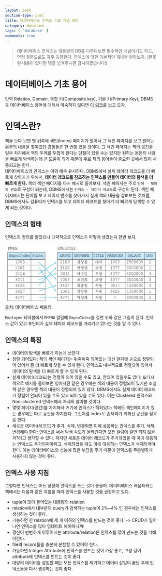 ```yaml
---
layout: post
section-type: post
title: 데이터베이스 인덱스 기초 개념 정리
category: database
tags: [ 'database' ]
comments: true
---
```


> 데이터베이스 인덱스는 대용량의 DB를 다루다보면 필수적인 개념이기도 하고, 면접 질문으로도 자주 등장한다. 인덱스에 대한 기본적인 개념을 알아보자. (잘못된 내용이 있다면 댓글 남겨주시면 감사하겠습니다!)

# 데이터베이스 기초 용어

만약 Relation, Domain, 복합 키(Composite key), 기본 키(Primary Key), DBMS 등 데이터베이스 용어에 대해서 익숙하지 않다면 [이 링크](https://wkdtjsgur100.github.io/database-terms/)를 보고 오자.

# 인덱스란?

책을 보다 보면 맨 뒤쪽에 색인(Index) 페이지가 있어서 그 색인 페이지를 보고 원하는 본문의 내용을 찾아갔던 경험들은 한 번쯤 있을 것이다. 그 색인 페이지는 책의 공간을 일부 차지해서 책의 두께를 두껍게 한다는 단점이 있을 수는 있지만 원하는 본문의 내용을 빠르게 탐색하는데 큰 도움이 되기 때문에 주로 책의 용어들이 중요한 곳에서 많이 사용되고는 한다.  
데이터베이스의 인덱스는 이와 매우 유사하다. DBMS에서 실제 데이터 레코드를 더 빠르게 찾아가기 위해서, **데이터 레코드를 참조하는 인덱스를 만들어 데이터의 탐색을 더 빠르게 한다.** 책의 색인 페이지를 다시 예시로 들어보자. 색인 페이지는 주로 `단어 - 페이지 번호`로 구성이 되는데, DBMS에서는 `인덱스 - 데이터 레코드`로 구성이 된다. 색인 페이지에서는 단어를 보고 페이지 번호를 찾아가서 실제 책의 내용을 살펴보는 것처럼, DBMS에서도 컴퓨터가 인덱스를 보고 데이터 레코드를 찾아가 더 빠르게 탐색할 수 있게 되는 것이다.

## 인덱스의 형태

인덱스의 정의를 알았으니 대략적으로 인덱스가 어떻게 생겼는지 한번 보자.  
  
![dense_index](/images/posts/dense_index.png)  
출처: 데이터베이스 배움터.  
  
`Employee` 테이블에서 `EMPNO` 컬럼에 `EmpnoIndex`를 걸면 위와 같은 그림이 된다. 인덱스 값이 있고 포인터가 실제 데이터 레코드를 가리키고 있다는 것을 알 수 있다.

## 인덱스의 특징

- 데이터의 탐색을 빠르게 하는데 쓰인다
- 정렬 되어있다: 책의 색인 페이지는 뒤죽박죽 되어있는 대신 알파벳 순으로 정렬되어 있어서 좀 더 빠르게 찾을 수 있게 된다. 인덱스도 내부적으로 정렬되어 있어서 데이터의 탐색을 더 빠르게 할 수 있게 된다.
- 실제 데이터(레코드)는 정렬이 되어 있을 수도 있고, 안되어 있을수도 있다: 또다시 책으로 예시를 들어보면 영어사전 같은 경우에는 책의 내용이 정렬되어 있지만 소설책 같은 경우엔 책의 내용이 정렬되어 있지 않다. DBMS에서도 실제 데이터 레코드가 정렬이 안되어 있을 수도 있고 되어 있을 수도 있다. 이는 Clustered 인덱스와 Non-clustered 인덱스에서 자세히 알아볼 것이다.
- 몇몇 페이지(공간)를 차지해서 거기에 인덱스가 적혀있다: 책에도 색인페이지가 있는 경우에는 따로 공간을 차지한다. 그것처럼 Index도 존재하기 위해선 공간을 필요로 한다.
- 새로운 데이터(레코드)가 추가, 삭제, 변경되면 이에 상응하는 인덱스를 추가, 삭제, 변경해야 한다: 인덱스를 써서 탐색 속도가 올라간다면 모든 컬럼에 걸면 되지 않을까?라고 생각할 수 있다. 하지만 새로운 데이터 레코드가 추가되었을 때 이에 대응하는 인덱스도 추가되어야하고, 삭제되었을 때도 이에 대응하는 인덱스가 삭제되어야 한다. 이는 데이터베이스의 성능에 많은 부담을 주기 때문에 인덱스를 무분별하게 사용하지 않는 것이 좋다.

## 인덱스 사용 지침

그렇다면 인덱스는 어느 상황에 인덱스를 쓰는 것이 좋을까. 데이터베이스 배움터라는 책에서는 다음과 같은 지침을 따라 인덱스를 사용할 것을 권장하고 있다.

- tuple이 많이 들어있는 대용량의 relation
- relation에서 대부분의 query가 검색하는 tuple이 2%~4% 인 경우에는 인덱스를 생성하는 것이 좋다.
- 가능하면 한 relation에 세 개 이하의 인덱스를 만드는 것이 좋다. -> CRUD가 일어나면 인덱스를 많이 업데이트 해야하니까!
- 갱신이 빈번하게 이루어지는 attribute/relation은 인덱스를 많이 만드는 것을 피해야한다.
- file의 record들을 충분히 분할할 수 있어야 한다.
- 가능하면 Integer Attribute에 인덱스를 만드는 것이 가장 좋고, 고정 길이 attribute에 인덱스를 만드는 것이 좋다.
- 대량의 데이터를 삽입할 때는 모든 인덱스를 제거하고 데이터 삽입이 끝난 후에 인덱스들을 다시 생성하는 것이 좋다.
